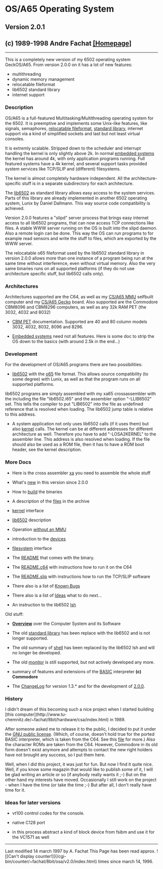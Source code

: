 # OS/A65 Operating System

## Version 2.0.1

## (c) 1989-1998 Andre Fachat [[Homepage]](http://www.tu-chemnitz.de/~fachat/index.html)

* * *

This is a completely new version of my 6502 operating system GeckOS/A65. From
version 2.0.0 on it has a lot of new features:

  * multithreading
  * dynamic memory management
  * relocatable fileformat
  * lib6502 standard library
  * internet support

### Description

OS/A65 is a full-featured Multitasking/Multithreading operating system for the
6502. It is preemptive and implements some Unix-like features, like signals,
semaphores, [relocatable fileformat](fileformat.md), [standard
library](lib6502.md), internet support via a kind of simplified sockets and
last but not least virtual consoles.

It is extremly scalable. Stripped down to the scheduler and interrupt handling
the kernel is only slightly above 2k. In normal [embedded
systems](embedded.md) the kernel has around 4k, with only application
programs running. Full featured systems have a 4k kernel, and several support
tasks provided system services like TCP/SLIP and (different) filesystems.

The kernel is almost completely hardware independent. All the architecture-
specific stuff is in a separate subdirectory for each architecture.

The [lib6502](lib6502.md) as standard library allows easy access to the
system services. Parts of this library are already implemented in another 6502
operating system, Lunix by Daniel Dallmann. This way source code compatibility
is achieved.

Version 2.0.0 features a "slipd" server process that brings easy internet
access to all lib6502 programs, that can now access TCP connections like
files. A stable WWW server running on the OS is built into the slipd daemon.
Also a remote login can be done. This way the OS can run programs to for
example read sensors and write the stuff to files, which are exported by the
WWW server.

The relocatable o65 fileformat used by the lib6502 standard library in version
2.0.0 allows more than one instance of a program being run at the same time
without interference, even without virtual memory. Also the very same binaries
runs on all supported platforms (if they do not use architecture specific
stuff, but lib6502 calls only).

### Architectures

Architectures supported are the C64, as well as my [CS/A65 MMU](http://www.tu-chemnitz.de/~fachat/8bit/hardware/csa/index.html) selfbuilt computer and my
[CS/A65 Gecko](http://www.tu-chemnitz.de/~fachat/8bit/hardware/gecko/index.html) board. Also supported are
the Commodore CBM8096 and CBM8296 computers, as well as any 32k RAM PET (the
3032, 4032 and 8032)

  * [CBM PET](cbm8x96.md) documentation. Supported are 40 and 80 column models 3032, 4032, 8032, 8096 and 8296.

  * [Embedded systems](embedded.md) need not all features. Here is some doc to strip the OS down to the basics (with around 2.5k in the end...)

### Development

For the development of OS/A65 programs there are two possibilities:

  * [lib6502](lib6502.md) with the [o65](fileformat.md) file format. This allows source compatibility (to some degree) with Lunix, as well as that the program runs on all supported platforms.

lib6502 programs are simply assembled with my xa65 crossassembler with the
including the file "lib6502.i65" and the assembler option "-LLIB6502" set.
This tells the compiler to put "LIB6502" into the file as undefined reference
that is resolved when loading. The lib6502 jump table is relative to this
address.

  * A system application not only uses lib6502 calls (if it uses them) but also [kernel](kernel.md) calls. The kernel can be at different addresses for different architecture as well. Therefore you have to add "-LOSA2KERNEL" to the assembler line. This address is also resolved when loading. If the file should also be used as a ROM file, then it has to have a ROM boot header, see the kernel description.

### More Docs

  * Here is the cross assembler [xa](http://www.tu-chemnitz.de/~fachat/8bit/cross/xa/index.html) you need to assemble the whole stuff

  * What's [new](LOG-2.0) in this version since 2.0.0

  * How to [build](build.md) the binaries

  * A description of the [files](files.txt) in the archive

  * [kernel](kernel.md) interface

  * [lib6502](lib6502.md) description

  * Operation [without an MMU](nommu.md)

  * introduction to the [devices](devices.md)

  * [filesystem](filesystems.md) interface

  * The [README](README) that comes with the binary.

  * The [README.c64](README.c64) with instructions how to run it on the C64

  * The [README.slip](README.slip) with instructions how to run the TCP/SLIP software

  * There also is a list of [Known Bugs](BUGS)

  * There also is a list of [Ideas](IDEAS) what to do next...

  * An instruction to the lib6502 [lsh](README.lsh)

Old stuff:

  * [**Overview**](oa1.md) over the Computer System and its Software

  * The old [standard library](oldlib.md) has been replace with the lib6502 and is not longer supported.

  * The old summary of [shell](shell.md) has been replaced by the lib6502 lsh and will no longer be developed.

  * The old [monitor](mon.md) is still supported, but not actively developed any more.

  * summary of features and extensions of the [BASIC](basic.md) interpreter **(c) Commodore**

  * The [ChangeLog](LOG-1.3) for version 1.3.* and for the development of [2.0.0](LOG-pre-2.0).

### History

I didn't dream of this becoming such a nice project when I started building
[this computer](http://www.tu-
chemnitz.de/~fachat/8bit/hardware/csa/index.html) in 1989.

After someone asked me to release it to the public, I decided to put it under
the [GNU public license](COPYING). (Which, of course, doesn't hold true for
the ported BASIC interpreter, which is taken from the C64. See this
[file](basic.md) for more.) Also the character ROMs are taken from the C64.
However, Commodore in its old form doesn't exist anymore and attempts to
contact the new right holders have not brought any success, so I put them
here.

Well, when I did this project, it was just for fun. But now I find it quite
nice. Well, if you know some magazin that would like to publish some of it, I
will be glad writing an article or so (if anybody really wants it ;-)
But on the other hand my interests have moved. Occasionally I still work on
the project - when I have the time (or take the time ;-)
But after all, I don't really have time for it.

### Ideas for later versions

  * vt100 control codes for the console.

  * native C128 port

  * in this process abstract a kind of block device from fsibm and use it for the VC1571 as well

* * *

Last modified 14 march 1997 by A. Fachat
This Page has been read approx. ![\[Can't display counter!\]](/cgi-
bin/counter/~fachat/8bit/osa/v2.0/index.html) times since march 14, 1996.

